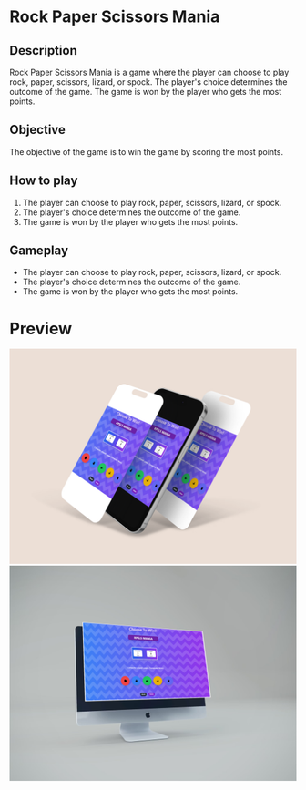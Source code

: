 # Rock Paper Scissors Mania

## Description

Rock Paper Scissors Mania is a game where the player can choose to play rock, paper, scissors, lizard, or spock. The player's choice determines the outcome of the game. The game is won by the player who gets the most points.

## Objective

The objective of the game is to win the game by scoring the most points.

## How to play

1. The player can choose to play rock, paper, scissors, lizard, or spock.
2. The player's choice determines the outcome of the game.
3. The game is won by the player who gets the most points.

## Gameplay

- The player can choose to play rock, paper, scissors, lizard, or spock.
- The player's choice determines the outcome of the game.
- The game is won by the player who gets the most points.

# Preview
<img src="assests/images/mobile.png" width="auto" height="auto"/>
<img src="assests/images/laptop.png" width="auto" height="auto"/>
